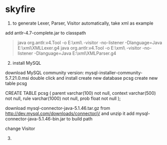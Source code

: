# skyfire

1. to generate Lexer, Parser, Visitor automatically, take xml as example

add antlr-4.7-complete.jar to classpath
>java org.antlr.v4.Tool -o E:\xml\ -visitor -no-listener -Dlanguage=Java E:\xml\XMLLexer.g4
>java org.antlr.v4.Tool -o E:\xml\ -visitor -no-listener -Dlanguage=Java E:\xml\XMLParser.g4

2. install MySQL

download MySQL community version: mysql-installer-community-5.7.21.0.msi
double click and install
create new database pcsg
create new table pcsg

CREATE TABLE pcsg (
parent varchar(100) not null,
context varchar(500) not null,
rule varchar(1000) not null,
prob float not null
);

download mysql-connector-java-5.1.46.tar.gz from http://dev.mysql.com/downloads/connector/j/ and unzip it
add mysql-connector-java-5.1.46-bin.jar to build path




change Visitor

3. 